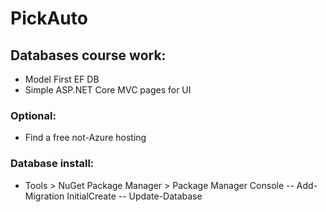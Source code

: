 # PickAuto
## Databases course work:
- Model First EF DB
- Simple ASP.NET Core MVC pages for UI
### Optional:
- Find a free not-Azure hosting
### Database install:
- Tools > NuGet Package Manager > Package Manager Console
-- Add-Migration InitialCreate
-- Update-Database
